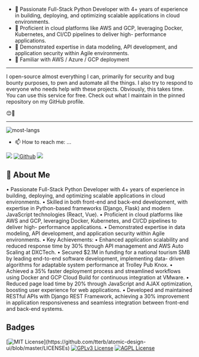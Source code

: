 
- 🔭 Passionate Full-Stack Python Developer with 4+ years of experience in building, deploying, and optimizing scalable
applications in cloud environments.
- 🌱 Proficient in cloud platforms like AWS and GCP, leveraging Docker, Kubernetes, and CI/CD pipelines to deliver high-
performance applications.
- 👯  Demonstrated expertise in data modeling, API development, and application security within Agile environments.
- 💬  Familiar with AWS / Azure / GCP deployment
---

I open-source almost everything I can, primarily for security and bug bounty purposes, to pwn and automate all the things. I also try to respond to everyone who needs help with these projects. Obviously, this takes time. You can use this service for free. Check out what I maintain in the pinned repository on my GitHub profile.

 😊🎉

---

![most-langs](https://github-readme-stats.vercel.app/api/top-langs/?username=demirezenmert&hide=javascript,html&theme=radical&layout=compact)

- 📫 How to reach me: ...

[<img src="https://img.icons8.com/bubbles/100/000000/linkedin.png"/>](https://www.linkedin.com/in/demirezenmert/)       [<img target="_blank" src="https://img.icons8.com/bubbles/100/000000/github.png" title="Github">](https://github.com/demirezenmert)     [<img src="https://img.icons8.com/bubbles/100/000000/instagram-new--v2.png"/>](https://instagram.com/demirezeennn/) 



<!--
**dwisiswant0/dwisiswant0** is a ✨ _special_ ✨ repository because its `README.md` (this file) appears on your GitHub profile.

Here are some ideas to get you started:

- 🔭 I’m currently working on ...
- 🌱 I’m currently learning ...
- 👯 I’m looking to collaborate on ...
- 🤔 I’m looking for help with ...
- 💬 Ask me about ...
- 📫 How to reach me: ...
- 😄 Pronouns: ...
- ⚡ Fun fact: ...
-->


## 🚀 About Me
• Passionate Full-Stack Python Developer with 4+ years of experience in building, deploying, and optimizing scalable
applications in cloud environments.
• Skilled in both front-end and back-end development, with expertise in Python-based frameworks (Django, Flask) and
modern JavaScript technologies (React, Vue).
• Proficient in cloud platforms like AWS and GCP, leveraging Docker, Kubernetes, and CI/CD pipelines to deliver high-
performance applications.
• Demonstrated expertise in data modeling, API development, and application security within Agile environments.
• Key Achievements:
• Enhanced application scalability and reduced response time by 30% through API management and AWS Auto Scaling at
DXCTech.
• Secured $2.1M in funding for a national tourism SMB by leading end-to-end software development, implementing data-
driven algorithms for adaptable system performance at Trolley Pub Knox.
• Achieved a 35% faster deployment process and streamlined workflows using Docker and GCP Cloud Build for
continuous integration at VMware.
• Reduced page load time by 20% through JavaScript and AJAX optimization, boosting user experience for web
applications.
• Developed and maintained RESTful APIs with Django REST Framework, achieving a 30% improvement in application
responsiveness and seamless integration between front-end and back-end systems.

## Badges


[![MIT License](https://img.shields.io/apm/l/atomic-design-ui.svg?)](https://github.com/tterb/atomic-design-ui/blob/master/LICENSEs)
[![GPLv3 License](https://img.shields.io/badge/License-GPL%20v3-yellow.svg)](https://opensource.org/licenses/)
[![AGPL License](https://img.shields.io/badge/license-AGPL-blue.svg)](http://www.gnu.org/licenses/agpl-3.0)

